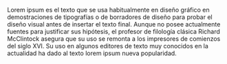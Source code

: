 Lorem ipsum es el texto que se usa habitualmente en diseño gráfico en demostraciones de tipografías o de borradores de diseño para probar el diseño visual antes de insertar el texto final. Aunque no posee actualmente fuentes para justificar sus hipótesis, el profesor de filología clásica Richard McClintock asegura que su uso se remonta a los impresores de comienzos del siglo XVI. Su uso en algunos editores de texto muy conocidos en la actualidad ha dado al texto lorem ipsum nueva popularidad.